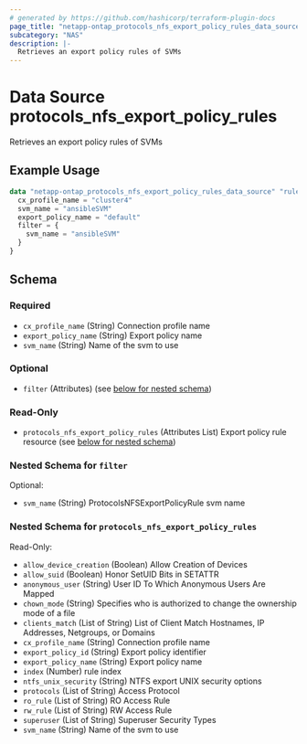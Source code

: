 ```yaml
---
# generated by https://github.com/hashicorp/terraform-plugin-docs
page_title: "netapp-ontap_protocols_nfs_export_policy_rules_data_source Data Source - terraform-provider-netapp-ontap"
subcategory: "NAS"
description: |-
  Retrieves an export policy rules of SVMs
---
```


# Data Source protocols_nfs_export_policy_rules

Retrieves an export policy rules of SVMs

## Example Usage
```terraform
data "netapp-ontap_protocols_nfs_export_policy_rules_data_source" "rules" {
  cx_profile_name = "cluster4"
  svm_name = "ansibleSVM"
  export_policy_name = "default"
  filter = {
    svm_name = "ansibleSVM"
  }
}
```



<!-- schema generated by tfplugindocs -->
## Schema

### Required

- `cx_profile_name` (String) Connection profile name
- `export_policy_name` (String) Export policy name
- `svm_name` (String) Name of the svm to use

### Optional

- `filter` (Attributes) (see [below for nested schema](#nestedatt--filter))

### Read-Only

- `protocols_nfs_export_policy_rules` (Attributes List) Export policy rule resource (see [below for nested schema](#nestedatt--protocols_nfs_export_policy_rules))

<a id="nestedatt--filter"></a>
### Nested Schema for `filter`

Optional:

- `svm_name` (String) ProtocolsNFSExportPolicyRule svm name


<a id="nestedatt--protocols_nfs_export_policy_rules"></a>
### Nested Schema for `protocols_nfs_export_policy_rules`

Read-Only:

- `allow_device_creation` (Boolean) Allow Creation of Devices
- `allow_suid` (Boolean) Honor SetUID Bits in SETATTR
- `anonymous_user` (String) User ID To Which Anonymous Users Are Mapped
- `chown_mode` (String) Specifies who is authorized to change the ownership mode of a file
- `clients_match` (List of String) List of Client Match Hostnames, IP Addresses, Netgroups, or Domains
- `cx_profile_name` (String) Connection profile name
- `export_policy_id` (String) Export policy identifier
- `export_policy_name` (String) Export policy name
- `index` (Number) rule index
- `ntfs_unix_security` (String) NTFS export UNIX security options
- `protocols` (List of String) Access Protocol
- `ro_rule` (List of String) RO Access Rule
- `rw_rule` (List of String) RW Access Rule
- `superuser` (List of String) Superuser Security Types
- `svm_name` (String) Name of the svm to use


